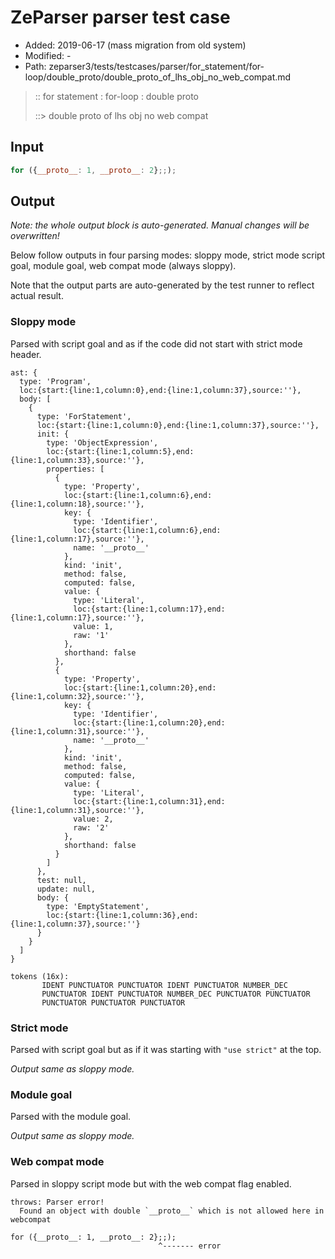 # ZeParser parser test case

- Added: 2019-06-17 (mass migration from old system)
- Modified: -
- Path: zeparser3/tests/testcases/parser/for_statement/for-loop/double_proto/double_proto_of_lhs_obj_no_web_compat.md

> :: for statement : for-loop : double proto
>
> ::> double proto of lhs obj no web compat

## Input

`````js
for ({__proto__: 1, __proto__: 2};;);
`````

## Output

_Note: the whole output block is auto-generated. Manual changes will be overwritten!_

Below follow outputs in four parsing modes: sloppy mode, strict mode script goal, module goal, web compat mode (always sloppy).

Note that the output parts are auto-generated by the test runner to reflect actual result.

### Sloppy mode

Parsed with script goal and as if the code did not start with strict mode header.

`````
ast: {
  type: 'Program',
  loc:{start:{line:1,column:0},end:{line:1,column:37},source:''},
  body: [
    {
      type: 'ForStatement',
      loc:{start:{line:1,column:0},end:{line:1,column:37},source:''},
      init: {
        type: 'ObjectExpression',
        loc:{start:{line:1,column:5},end:{line:1,column:33},source:''},
        properties: [
          {
            type: 'Property',
            loc:{start:{line:1,column:6},end:{line:1,column:18},source:''},
            key: {
              type: 'Identifier',
              loc:{start:{line:1,column:6},end:{line:1,column:17},source:''},
              name: '__proto__'
            },
            kind: 'init',
            method: false,
            computed: false,
            value: {
              type: 'Literal',
              loc:{start:{line:1,column:17},end:{line:1,column:17},source:''},
              value: 1,
              raw: '1'
            },
            shorthand: false
          },
          {
            type: 'Property',
            loc:{start:{line:1,column:20},end:{line:1,column:32},source:''},
            key: {
              type: 'Identifier',
              loc:{start:{line:1,column:20},end:{line:1,column:31},source:''},
              name: '__proto__'
            },
            kind: 'init',
            method: false,
            computed: false,
            value: {
              type: 'Literal',
              loc:{start:{line:1,column:31},end:{line:1,column:31},source:''},
              value: 2,
              raw: '2'
            },
            shorthand: false
          }
        ]
      },
      test: null,
      update: null,
      body: {
        type: 'EmptyStatement',
        loc:{start:{line:1,column:36},end:{line:1,column:37},source:''}
      }
    }
  ]
}

tokens (16x):
       IDENT PUNCTUATOR PUNCTUATOR IDENT PUNCTUATOR NUMBER_DEC
       PUNCTUATOR IDENT PUNCTUATOR NUMBER_DEC PUNCTUATOR PUNCTUATOR
       PUNCTUATOR PUNCTUATOR PUNCTUATOR
`````

### Strict mode

Parsed with script goal but as if it was starting with `"use strict"` at the top.

_Output same as sloppy mode._

### Module goal

Parsed with the module goal.

_Output same as sloppy mode._

### Web compat mode

Parsed in sloppy script mode but with the web compat flag enabled.

`````
throws: Parser error!
  Found an object with double `__proto__` which is not allowed here in webcompat

for ({__proto__: 1, __proto__: 2};;);
                                 ^------- error
`````

